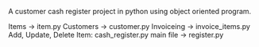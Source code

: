 A customer cash register project in python using object oriented program.

Items -> item.py
Customers -> customer.py
Invoiceing -> invoice_items.py
Add, Update, Delete Item: cash_register.py
main file -> register.py 